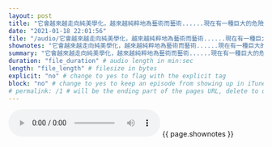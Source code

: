 ```yaml
---
layout: post
title: "它會越來越走向純美學化，越來越純粹地為藝術而藝術......現在有一種巨大的危險：這門學科將沿著那條阻力最小的路線發展......將會分崩離析，成為許多無足輕重的分支......無論如何，我覺得唯一的補救辦法就是恢復到青春回到起源，重新注入多少是直接經驗的思想。" # quotes allow forbidden characters like the colon
date: "2021-01-18 22:01:56"
file: "/audio/它會越來越走向純美學化，越來越純粹地為藝術而藝術......現在有一種巨大的危險：這門學科將沿著那條阻力最小的路線發展......將會分崩離析，成為許多無足輕重的分支......無論如何，我覺得唯一的補救辦法就是恢復到青春回到起源，重新注入多少是直接經驗的思想。.mp3"
shownotes: "它會越來越走向純美學化，越來越純粹地為藝術而藝術......現在有一種巨大的危險：這門學科將沿著那條阻力最小的路線發展......將會分崩離析，成為許多無足輕重的分支......無論如何，我覺得唯一的補救辦法就是恢復到青春回到起源，重新注入多少是直接經驗的思想。"
summary: "它會越來越走向純美學化，越來越純粹地為藝術而藝術......現在有一種巨大的危險：這門學科將沿著那條阻力最小的路線發展......將會分崩離析，成為許多無足輕重的分支......無論如何，我覺得唯一的補救辦法就是恢復到青春回到起源，重新注入多少是直接經驗的思想。"
duration: "file_duration" # audio length in min:sec
length: "file_length" # filesize in bytes
explicit: "no" # change to yes to flag with the explicit tag
block: "no" # change to yes to keep an episode from showing up in iTunes
# permalink: /1 # will be the ending part of the pages URL, delete to default to the title
---
```


<audio controls>
<source src="{{site.url}}{{site.baseurl}}{{ page.file }}" type="audio/x-mp3">
Your browser does not support the audio element.
</audio>
{{ page.shownotes }}
